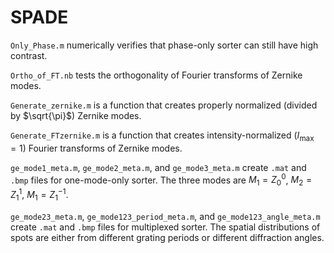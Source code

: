 # SPADE
`Only_Phase.m` numerically verifies that phase-only sorter can still have high contrast.

`Ortho_of_FT.nb` tests the orthogonality of Fourier transforms of Zernike modes.

`Generate_zernike.m` is a function that creates properly normalized (divided by $\sqrt{\pi}$) Zernike modes.

`Generate_FTzernike.m` is a function that creates intensity-normalized ($I_{\mathrm{max}}=1$) Fourier transforms of Zernike modes.

`ge_mode1_meta.m`, `ge_mode2_meta.m`, and `ge_mode3_meta.m` create `.mat` and `.bmp` files for one-mode-only sorter. The three modes are $M_1=Z^0_0$, $M_2=Z^1_1$, $M_1=Z^{-1}_1$.

`ge_mode23_meta.m`, `ge_mode123_period_meta.m`, and `ge_mode123_angle_meta.m` create `.mat` and `.bmp` files for multiplexed sorter. The spatial distributions of spots are either from different grating periods or different diffraction angles.
